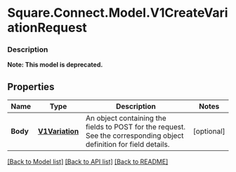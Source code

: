 # Square.Connect.Model.V1CreateVariationRequest

### Description


**Note: This model is deprecated.**

## Properties

Name | Type | Description | Notes
------------ | ------------- | ------------- | -------------
**Body** | [**V1Variation**](V1Variation.md) | An object containing the fields to POST for the request.  See the corresponding object definition for field details. | [optional] 



[[Back to Model list]](../README.md#documentation-for-models) [[Back to API list]](../README.md#documentation-for-api-endpoints) [[Back to README]](../README.md)

